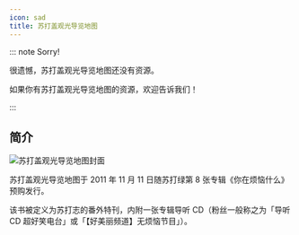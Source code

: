 ```yaml
---
icon: sad
title: 苏打盖观光导览地图
---
```


::: note Sorry!

很遗憾，苏打盖观光导览地图还没有资源。

如果你有苏打盖观光导览地图的资源，欢迎告诉我们！

:::

## 简介

![苏打盖观光导览地图封面](https://cdn.jsdelivr.net/gh/kaluojushi/sodaguide@picbed/resources/sodazine/g.jpg)

苏打盖观光导览地图于 2011 年 11 月 11 日随苏打绿第 8 张专辑《你在烦恼什么》预购发行。

该书被定义为苏打志的番外特刊，内附一张专辑导听 CD（粉丝一般称之为「导听 CD 超好笑电台」或「【好美丽频道】无烦恼节目」）。
